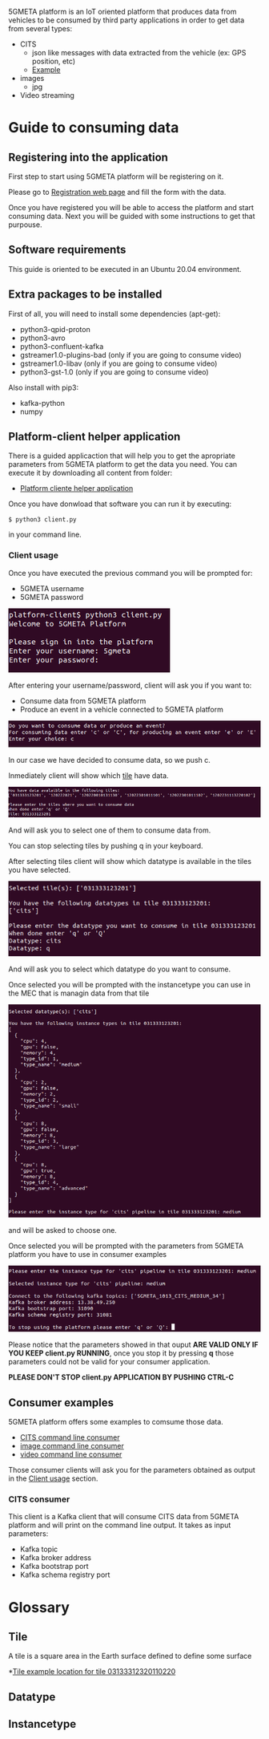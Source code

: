 5GMETA platform is an IoT oriented platform that produces data from vehicles to be consumed by third party applications in order to get data from several types:

* CITS
    * json like messages with data extracted from the vehicle (ex: GPS position, etc)
    * [Example](https://github.com/5gmetadmin/5gmeta-dev/tree/main/tools/cits-example.json)
* images
    * jpg
* Video streaming



# Guide to consuming data

## Registering into the application

First step to start using 5GMETA platform will be registering on it.

Please go to [Registration web page](https://5gmeta-platform.eu/identity/realms/5gmeta/login-actions/registration?client_id=apisix&tab_id=gXKk2YPUybg) and fill the form with the data.


Once you have registered you will be able to access the platform and start consuming data. Next you will be guided with some instructions to get that purpouse.

## Software requirements

This guide is oriented to be executed in an Ubuntu 20.04 environment.

## Extra packages to be installed
First of all, you will need to install some dependencies (apt-get):

* python3-qpid-proton
* python3-avro
* python3-confluent-kafka
* gstreamer1.0-plugins-bad (only if you are going to consume video)
* gstreamer1.0-libav (only if you are going to consume video)
* python3-gst-1.0 (only if you are going to consume video)

Also install with pip3:

* kafka-python
* numpy

## Platform-client helper application

There is a guided applicaction that will help you to get the apropriate parameters from 5GMETA platform to get the data you need.
You can execute it by downloading all content from folder: 

* [Platform cliente helper application](https://github.com/5gmetadmin/5gmeta-dev/tree/main/utils/platform-client/)

Once you have donwload that software you can run it by executing:
```
$ python3 client.py
```

in your command line.



### Client usage
Once you have executed the previous command you will be prompted for:
* 5GMETA username
* 5GMETA password

![Client prompt for username and password](images/client_prompt_password.png)

After entering your username/password, client will ask you if you want to:
* Consume data from 5GMETA platform
* Produce an event in a vehicle connected to 5GMETA platform

![](images/client_consume_produce.png)

In our case we have decided to consume data, so we push c. 

Inmediately client will show which [tile](#tile) have data.

![](images/client_available_tiles_with_data.png)

And will ask you to select one of them to consume data from.



You can stop selecting tiles by pushing q in your keyboard.

After selecting tiles client will show which datatype is available in the tiles you have selected.

![](images/client_datatype_in_tiles.png)

And will ask you to select which datatype do you want to consume.


Once selected you will be prompted with the instancetype you can use in the MEC that is managin data from that tile

![](images/client_instance_type.png)

and will be asked to choose one.

Once selected you will be prompted with the parameters from 5GMETA platform you have to use in consumer examples


![](images/client_output_parameters.png)

Please notice that the parameters showed in that ouput **ARE VALID ONLY IF YOU KEEP client.py RUNNING**, once you stop it by pressing **q** those parameters could not be valid for your consumer application.

**PLEASE DON'T STOP client.py APPLICATION BY PUSHING CTRL-C**


## Consumer examples

5GMETA platform offers some examples to comsume those data.

* [CITS command line consumer](https://github.com/5gmetadmin/5gmeta-dev/tree/main/examples/stream-data-gateway/consumer/cits/cits-consumer.py)
* [image command line consumer](https://github.com/5gmetadmin/5gmeta-dev/tree/main/examples/stream-data-gateway/consumer/image/image-consumer.py)
* [video command line consumer](https://github.com/5gmetadmin/5gmeta-dev/tree/main/examples/stream-data-gateway/consumer/video/video-consumer.py)

Those consumer clients will ask you for the parameters obtained as output in the [Client usage](#client-usage) section.

### CITS consumer

This client is a Kafka client that will consume CITS data from 5GMETA platform and will print on the command line output. It takes as input parameters:

* Kafka topic
* Kafka broker address
* Kafka bootstrap port
* Kafka schema registry port



# Glossary

## Tile

A tile is a square area in the Earth surface defined to define some surface

*[Tile example location for tile 03133312320110220](https://ecn.t0.tiles.virtualearth.net/tiles/r03133312320110220?g=914&mkt=en-us&lbl=l1&stl=h&shading=hill&n=z)

## Datatype

## Instancetype

